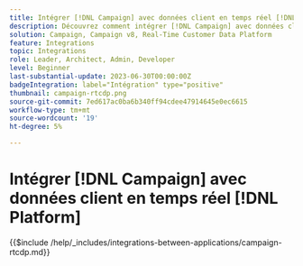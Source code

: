 ```yaml
---
title: Intégrer [!DNL Campaign] avec données client en temps réel [!DNL Platform]
description: Découvrez comment intégrer [!DNL Campaign] avec données client en temps réel [!DNL Platform].
solution: Campaign, Campaign v8, Real-Time Customer Data Platform
feature: Integrations
topic: Integrations
role: Leader, Architect, Admin, Developer
level: Beginner
last-substantial-update: 2023-06-30T00:00:00Z
badgeIntegration: label="Intégration" type="positive"
thumbnail: campaign-rtcdp.png
source-git-commit: 7ed617ac0ba6b340ff94cdee47914645e0ec6615
workflow-type: tm+mt
source-wordcount: '19'
ht-degree: 5%

---
```



# Intégrer [!DNL Campaign] avec données client en temps réel [!DNL Platform]

{{$include /help/_includes/integrations-between-applications/campaign-rtcdp.md}}
